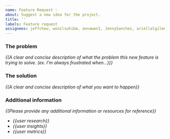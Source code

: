 ```yaml
---
name: Feature Request 💡
about: Suggest a new idea for the project.
title: ''
labels: Feature request
assignees: jeffchew, wonilsuhibm, annawen1, JennySanchez, ariellalgilmore
---
```


<!-- replace _{{...}}_ with your own words -->

### The problem
_{{A clear and concise description of what the problem this new feature is trying to solve. (ex. I'm always frustrated when...)}}_

### The solution
_{{A clear and concise description of what you want to happen}}_

### Additional information
 _{{Please provide any additional information or resources for reference}}_
 - _{{user research}}_
 - _{{user insights}}_
 - _{{user metrics}}_
